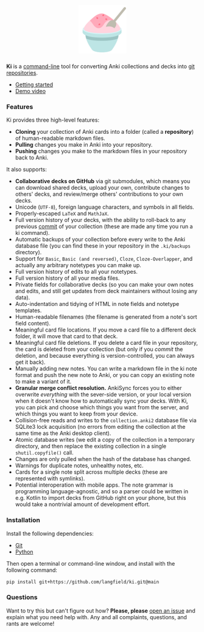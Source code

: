 <h1 align="center">
  <img src="./docs/u1F367-shavedice.svg" width="25%" height="25%">
</h1>

**Ki** is a
[command-line](https://developer.mozilla.org/en-US/docs/Learn/Tools_and_testing/Understanding_client-side_tools/Command_line)
tool for converting Anki collections and decks into
[git repositories](https://git-scm.com/).

* [Getting started](https://langfield.github.io/ki/)
* [Demo video](https://asciinema.org/a/500300)

### Features

Ki provides three high-level features:

* **Cloning** your collection of Anki cards into a folder (called a **repository**)
  of human-readable markdown files.
* **Pulling** changes you make in Anki into your repository.
* **Pushing** changes you make to the markdown files in your repository back to
  Anki.

It also supports:

* **Collaborative decks on GitHub** via git submodules, which means you can
  download shared decks, upload your own, contribute changes to others' decks,
  and review/merge others' contributions to your own decks.
* Unicode (`UTF-8`), foreign language characters, and symbols in all fields.
* Properly-escaped `LaTeX` and `MathJaX`.
* Full version history of your decks, with the ability to roll-back to any
  previous [commit](https://github.com/git-guides/git-commit) of your
  collection (these are made any time you run a ki command).
* Automatic backups of your collection before every write to the Anki database
  file (you can find these in your repository in the `.ki/backups` directory).
* Support for `Basic`, `Basic (and reversed)`, `Cloze`, `Cloze-Overlapper`, and
  actually any arbitrary notetypes you can make up.
* Full version history of edits to all your notetypes.
* Full version history of all your media files.
* Private fields for collaborative decks (so you can make your own notes and
  edits, and still get updates from deck maintainers without losing any data).
* Auto-indentation and tidying of HTML in note fields and notetype templates.
* Human-readable filenames (the filename is generated from a note's sort field
  content).
* Meaningful card file locations. If you move a card file to a different deck
  folder, it will move that card to that deck.
* Meaningful card file deletions. If you delete a card file in your repository,
  the card is deleted from your collection (but only if you *commit* the
  deletion, and because everything is version-controlled, you can always get it
  back).
* Manually adding new notes. You can write a markdown file in the ki note
  format and push the new note to Anki, or you can copy an existing note to
  make a variant of it.
* **Granular merge conflict resolution.** AnkiSync forces you to either
  overwrite *everything* with the sever-side version, or your local version
  when it doesn't know how to automatically sync your decks. With Ki, you can
  pick and choose which things you want from the server, and which things you
  want to keep from your device.
* Collision-free reads and writes to the `collection.anki2` database file via
  SQLite3 lock acquisition (no errors from editing the collection at the same
  time as the Anki desktop client).
* Atomic database writes (we edit a copy of the collection in a temporary
  directory, and then replace the existing collection in a single
  `shutil.copyfile()` call.
* Changes are only pulled when the hash of the database has changed.
* Warnings for duplicate notes, unhealthy notes, etc.
* Cards for a single note split across multiple decks (these are represented
  with symlinks).
* Potential interoperation with mobile apps. The note grammar is programming
  language-agnostic, and so a parser could be written in e.g. Kotlin to import
  decks from GitHub right on your phone, but this would take a nontrivial
  amount of development effort.


### Installation

Install the following dependencies:

* [Git](https://git-scm.com/book/en/v2/Getting-Started-Installing-Git)
* [Python](https://www.python.org/downloads/)

Then open a terminal or command-line window, and install with the following
command:
```bash
pip install git+https://github.com/langfield/ki.git@main
```

### Questions

Want to try this but can't figure out how? **Please, please** [open an
issue](https://github.com/langfield/ki/issues/new) and explain what you need
help with. Any and all complaints, questions, and rants are welcome!
